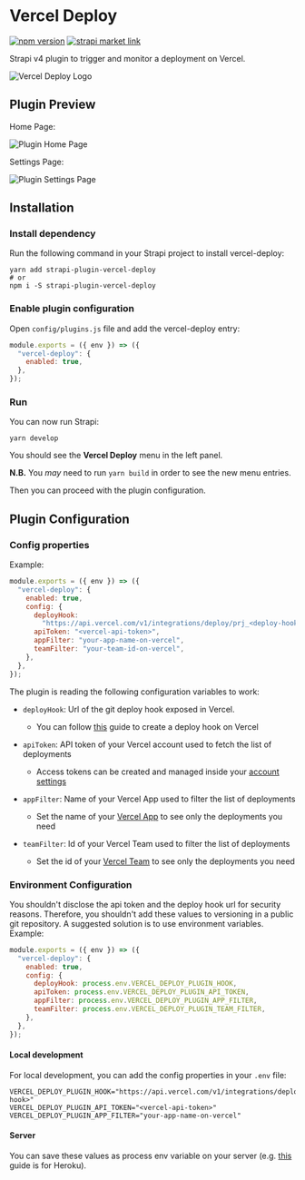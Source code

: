 # Vercel Deploy

[![npm version](https://badge.fury.io/js/strapi-plugin-vercel-deploy.svg)](https://badge.fury.io/js/strapi-plugin-vercel-deploy)
[![strapi market link](https://img.shields.io/badge/strapi-v4-blueviolet)](https://market.strapi.io/plugins/strapi-plugin-vercel-deploy)

Strapi v4 plugin to trigger and monitor a deployment on Vercel.

![Vercel Deploy Logo](https://github.com/gianlucaparadise/strapi-plugin-vercel-deploy/raw/main/assets/strapi-vercel-deploy-logo.png "Vercel Deploy Logo")

## Plugin Preview

Home Page:

![Plugin Home Page](https://github.com/gianlucaparadise/strapi-plugin-vercel-deploy/raw/main/assets/strapi-vercel-deploy-home.png "Plugin Home Page")

Settings Page:

![Plugin Settings Page](https://github.com/gianlucaparadise/strapi-plugin-vercel-deploy/raw/main/assets/strapi-vercel-deploy-settings.png "Plugin Settings Page")

## Installation

### Install dependency

Run the following command in your Strapi project to install vercel-deploy:

```shell
yarn add strapi-plugin-vercel-deploy
# or
npm i -S strapi-plugin-vercel-deploy
```

### Enable plugin configuration

Open `config/plugins.js` file and add the vercel-deploy entry:

```js
module.exports = ({ env }) => ({
  "vercel-deploy": {
    enabled: true,
  },
});
```

### Run

You can now run Strapi:

```
yarn develop
```

You should see the **Vercel Deploy** menu in the left panel.

**N.B.** You _may_ need to run `yarn build` in order to see the new menu entries.

Then you can proceed with the plugin configuration.

## Plugin Configuration

### Config properties

Example:

```js
module.exports = ({ env }) => ({
  "vercel-deploy": {
    enabled: true,
    config: {
      deployHook:
        "https://api.vercel.com/v1/integrations/deploy/prj_<deploy-hook>",
      apiToken: "<vercel-api-token>",
      appFilter: "your-app-name-on-vercel",
      teamFilter: "your-team-id-on-vercel",
    },
  },
});
```

The plugin is reading the following configuration variables to work:

- `deployHook`: Url of the git deploy hook exposed in Vercel.

  - You can follow [this](https://vercel.com/docs/git/deploy-hooks) guide to create a deploy hook on Vercel

- `apiToken`: API token of your Vercel account used to fetch the list of deployments

  - Access tokens can be created and managed inside your [account settings](https://vercel.com/account/tokens)

- `appFilter`: Name of your Vercel App used to filter the list of deployments

  - Set the name of your [Vercel App](https://vercel.com/dashboard) to see only the deployments you need

- `teamFilter`: Id of your Vercel Team used to filter the list of deployments

  - Set the id of your [Vercel Team](https://vercel.com/dashboard) to see only the deployments you need

### Environment Configuration

You shouldn't disclose the api token and the deploy hook url for security reasons. Therefore, you shouldn't add these values to versioning in a public git repository. A suggested solution is to use environment variables. Example:

```js
module.exports = ({ env }) => ({
  "vercel-deploy": {
    enabled: true,
    config: {
      deployHook: process.env.VERCEL_DEPLOY_PLUGIN_HOOK,
      apiToken: process.env.VERCEL_DEPLOY_PLUGIN_API_TOKEN,
      appFilter: process.env.VERCEL_DEPLOY_PLUGIN_APP_FILTER,
      teamFilter: process.env.VERCEL_DEPLOY_PLUGIN_TEAM_FILTER,
    },
  },
});
```

#### Local development

For local development, you can add the config properties in your `.env` file:

```shell
VERCEL_DEPLOY_PLUGIN_HOOK="https://api.vercel.com/v1/integrations/deploy/prj_<deploy-hook>"
VERCEL_DEPLOY_PLUGIN_API_TOKEN="<vercel-api-token>"
VERCEL_DEPLOY_PLUGIN_APP_FILTER="your-app-name-on-vercel"
```

#### Server

You can save these values as process env variable on your server (e.g. [this](https://devcenter.heroku.com/articles/config-vars) guide is for Heroku).
